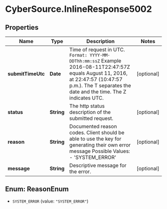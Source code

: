 # CyberSource.InlineResponse5002

## Properties
Name | Type | Description | Notes
------------ | ------------- | ------------- | -------------
**submitTimeUtc** | **Date** | Time of request in UTC. `Format: YYYY-MM-DDThh:mm:ssZ`  Example 2016-08-11T22:47:57Z equals August 11, 2016, at 22:47:57 (10:47:57 p.m.). The T separates the date and the time. The Z indicates UTC.  | [optional] 
**status** | **String** | The http status description of the submitted request. | [optional] 
**reason** | **String** | Documented reason codes. Client should be able to use the key for generating their own error message Possible Values:   - 'SYSTEM_ERROR'  | [optional] 
**message** | **String** | Descriptive message for the error. | [optional] 


<a name="ReasonEnum"></a>
## Enum: ReasonEnum


* `SYSTEM_ERROR` (value: `"SYSTEM_ERROR"`)




